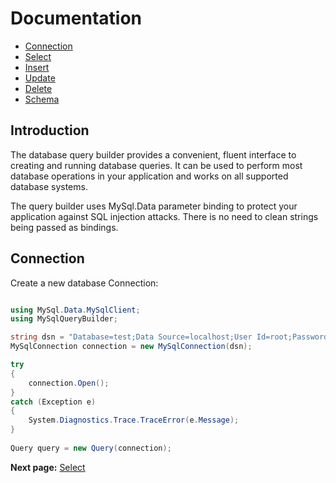 # Documentation

* [Connection](#connection)
* [Select](selects.md)
* [Insert](inserts.md)
* [Update](updates.md)
* [Delete](deletes.md)
* [Schema](schema.md)

## Introduction

The database query builder provides a convenient, fluent interface to creating and running database queries. 
It can be used to perform most database operations in your application and works on all supported database systems.

The query builder uses MySql.Data parameter binding to protect your application against SQL injection attacks. 
There is no need to clean strings being passed as bindings.

## Connection

Create a new database Connection:

```csharp

using MySql.Data.MySqlClient;
using MySqlQueryBuilder;

string dsn = "Database=test;Data Source=localhost;User Id=root;Password=;SslMode=none";
MySqlConnection connection = new MySqlConnection(dsn);

try
{
	connection.Open();
}
catch (Exception e)
{
	System.Diagnostics.Trace.TraceError(e.Message);
}
		
Query query = new Query(connection);
```

**Next page:** [Select](selects.md)
